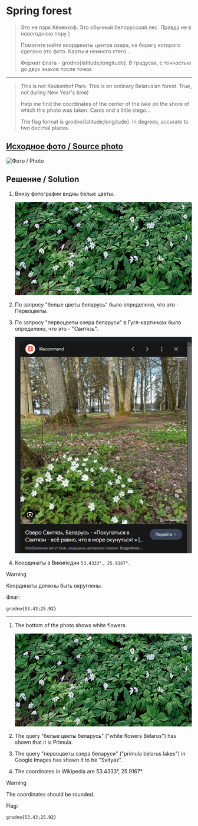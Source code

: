 # Spring forest

> Это не парк Кёкенхоф. Это обычный белорусский лес. Правда не в новогоднюю пору )
>
> Помогите найти координаты центра озера, на берегу которого сделано это фото. Карты и немного стего ...
>
> Формат флага - grodno{latitude;longitude}. В градусах, с точностью до двух знаков после точки.

---

> This is not Keukenhof Park. This is an ordinary Belarusian forest. True, not during New Year's time)
>
> Help me find the coordinates of the center of the lake on the shore of which this photo was taken. Cards and a little stego...
>
> The flag format is grodno{latitude;longitude}. In degrees, accurate to two decimal places.

## [Исходное фото / Source photo](spring.jpg)

![Фото / Photo](spring.jpg)

## Решение / Solution

1. Внизу фотографии видны белые цветы.

   ![Цветы](flowers.png)

2. По запросу "белые цветы беларусь" было определено, что это - Первоцветы.

3. По запросу "первоцветы озера беларуси" в Гугл-картинках было определено, что это - "Свитязь".

   ![Свитязь](svityaz.png)

4. Координаты в Википедии `53.4333°, 25.9167°`.

> [!WARNING]
> Координаты должны быть округлены.

Флаг:

```plain
grodno{53.43;25.92}
```

---

1. The bottom of the photo shows white flowers.

   ![Flowers](flowers.png)

2. The query "белые цветы беларусь" ("white flowers Belarus") has shown that it is Primula.

3. The query "первоцветы озера беларуси" ("primula belarus lakes") in Google Images has shown it to
   be "Svityaz".

4. The coordinates in Wikipedia are 53.4333°, 25.9167°.

> [!WARNING]
> The coordinates should be rounded.

Flag:

```plain
grodno{53.43;25.92}
```
